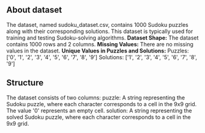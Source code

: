 ## About dataset 
The dataset, named sudoku_dataset.csv, contains 1000 Sudoku puzzles along with their corresponding solutions. This dataset is typically used for training and testing Sudoku-solving algorithms.
**Dataset Shape:** The dataset contains 1000 rows and 2 columns.
**Missing Values:** There are no missing values in the dataset.
**Unique Values in Puzzles and Solutions:**
Puzzles: ['0', '1', '2', '3', '4', '5', '6', '7', '8', '9']
Solutions: ['1', '2', '3', '4', '5', '6', '7', '8', '9']

## Structure
The dataset consists of two columns:
puzzle: A string representing the Sudoku puzzle, where each character corresponds to a cell in the 9x9 grid. The value '0' represents an empty cell.
solution: A string representing the solved Sudoku puzzle, where each character corresponds to a cell in the 9x9 grid.
	
